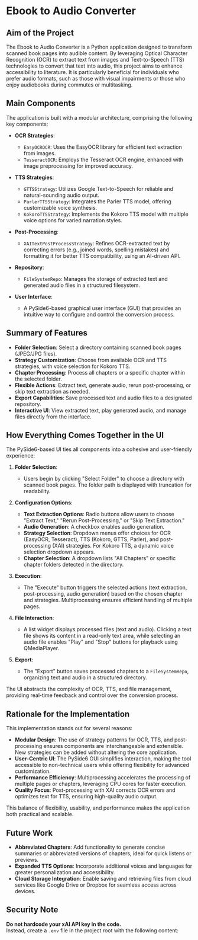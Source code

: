 # Ebook to Audio Converter

## Aim of the Project

The Ebook to Audio Converter is a Python application designed to transform scanned book pages into audible content. By leveraging Optical Character Recognition (OCR) to extract text from images and Text-to-Speech (TTS) technologies to convert that text into audio, this project aims to enhance accessibility to literature. It is particularly beneficial for individuals who prefer audio formats, such as those with visual impairments or those who enjoy audiobooks during commutes or multitasking.

## Main Components

The application is built with a modular architecture, comprising the following key components:

- **OCR Strategies**:

  - `EasyOCROCR`: Uses the EasyOCR library for efficient text extraction from images.
  - `TesseractOCR`: Employs the Tesseract OCR engine, enhanced with image preprocessing for improved accuracy.

- **TTS Strategies**:

  - `GTTSStrategy`: Utilizes Google Text-to-Speech for reliable and natural-sounding audio output.
  - `ParlerTTSStrategy`: Integrates the Parler TTS model, offering customizable voice synthesis.
  - `KokoroTTSStrategy`: Implements the Kokoro TTS model with multiple voice options for varied narration styles.

- **Post-Processing**:

  - `XAITextPostProcessStrategy`: Refines OCR-extracted text by correcting errors (e.g., joined words, spelling mistakes) and formatting it for better TTS compatibility, using an AI-driven API.

- **Repository**:

  - `FileSystemRepo`: Manages the storage of extracted text and generated audio files in a structured filesystem.

- **User Interface**:

  - A PySide6-based graphical user interface (GUI) that provides an intuitive way to configure and control the conversion process.

## Summary of Features

- **Folder Selection**: Select a directory containing scanned book pages (JPEG/JPG files).
- **Strategy Customization**: Choose from available OCR and TTS strategies, with voice selection for Kokoro TTS.
- **Chapter Processing**: Process all chapters or a specific chapter within the selected folder.
- **Flexible Actions**: Extract text, generate audio, rerun post-processing, or skip text extraction as needed.
- **Export Capabilities**: Save processed text and audio files to a designated repository.
- **Interactive UI**: View extracted text, play generated audio, and manage files directly from the interface.

## How Everything Comes Together in the UI

The PySide6-based UI ties all components into a cohesive and user-friendly experience:

1. **Folder Selection**:

   - Users begin by clicking "Select Folder" to choose a directory with scanned book pages. The folder path is displayed with truncation for readability.

2. **Configuration Options**:

   - **Text Extraction Options**: Radio buttons allow users to choose "Extract Text," "Rerun Post-Processing," or "Skip Text Extraction."
   - **Audio Generation**: A checkbox enables audio generation.
   - **Strategy Selection**: Dropdown menus offer choices for OCR (EasyOCR, Tesseract), TTS (Kokoro, GTTS, Parler), and post-processing (XAI) strategies. For Kokoro TTS, a dynamic voice selection dropdown appears.
   - **Chapter Selection**: A dropdown lists "All Chapters" or specific chapter folders detected in the directory.

3. **Execution**:

   - The "Execute" button triggers the selected actions (text extraction, post-processing, audio generation) based on the chosen chapter and strategies. Multiprocessing ensures efficient handling of multiple pages.

4. **File Interaction**:

   - A list widget displays processed files (text and audio). Clicking a text file shows its content in a read-only text area, while selecting an audio file enables "Play" and "Stop" buttons for playback using QMediaPlayer.

5. **Export**:

   - The "Export" button saves processed chapters to a `FileSystemRepo`, organizing text and audio in a structured directory.

The UI abstracts the complexity of OCR, TTS, and file management, providing real-time feedback and control over the conversion process.

## Rationale for the Implementation

This implementation stands out for several reasons:

- **Modular Design**: The use of strategy patterns for OCR, TTS, and post-processing ensures components are interchangeable and extensible. New strategies can be added without altering the core application.
- **User-Centric UI**: The PySide6 GUI simplifies interaction, making the tool accessible to non-technical users while offering flexibility for advanced customization.
- **Performance Efficiency**: Multiprocessing accelerates the processing of multiple pages or chapters, leveraging CPU cores for faster execution.
- **Quality Focus**: Post-processing with XAI corrects OCR errors and optimizes text for TTS, ensuring high-quality audio output.

This balance of flexibility, usability, and performance makes the application both practical and scalable.

## Future Work

- **Abbreviated Chapters**: Add functionality to generate concise summaries or abbreviated versions of chapters, ideal for quick listens or previews.
- **Expanded TTS Options**: Incorporate additional voices and languages for greater personalization and accessibility.
- **Cloud Storage Integration**: Enable saving and retrieving files from cloud services like Google Drive or Dropbox for seamless access across devices.

## Security Note

**Do not hardcode your xAI API key in the code.**  
Instead, create a `.env` file in the project root with the following content: